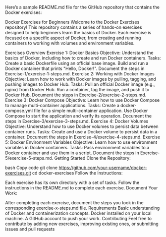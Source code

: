 
Here’s a sample README.md file for the GitHub repository that contains the Docker exercises:

Docker Exercises for Beginners
Welcome to the Docker Exercises repository! This repository contains a series of hands-on exercises designed to help beginners learn the basics of Docker. Each exercise is focused on a specific aspect of Docker, from creating and running containers to working with volumes and environment variables.

Exercises Overview
Exercise 1: Docker Basics
Objective: Understand the basics of Docker, including how to create and run Docker containers.
Tasks:
Create a basic Dockerfile using an official base image.
Build and run a Docker container that prints "Hello, Docker!".
Document the steps in Exercise-1/exercise-1-steps.md.
Exercise 2: Working with Docker Images
Objective: Learn how to work with Docker images by pulling, tagging, and pushing images to Docker Hub.
Tasks:
Pull an official Docker image (e.g., nginx) from Docker Hub.
Run a container, tag the image, and push it to Docker Hub.
Document the steps in Exercise-2/exercise-2-steps.md.
Exercise 3: Docker Compose
Objective: Learn how to use Docker Compose to manage multi-container applications.
Tasks:
Create a docker-compose.yml file for a simple multi-container application.
Use Docker Compose to start the application and verify its operation.
Document the steps in Exercise-3/exercise-3-steps.md.
Exercise 4: Docker Volumes
Objective: Understand how to use Docker volumes to persist data between container runs.
Tasks:
Create and use a Docker volume to persist data in a container.
Document the steps in Exercise-4/exercise-4-steps.md.
Exercise 5: Docker Environment Variables
Objective: Learn how to use environment variables in Docker containers.
Tasks:
Pass environment variables to a Docker container and use them in a script.
Document the steps in Exercise-5/exercise-5-steps.md.
Getting Started
Clone the Repository:

bash
Copy code
git clone https://github.com/your-username/docker-exercises.git
cd docker-exercises
Follow the Instructions:

Each exercise has its own directory with a set of tasks. Follow the instructions in the README.md to complete each exercise.
Document Your Work:

After completing each exercise, document the steps you took in the corresponding exercise-x-steps.md file.
Requirements
Basic understanding of Docker and containerization concepts.
Docker installed on your local machine.
A GitHub account to push your work.
Contributing
Feel free to contribute by adding new exercises, improving existing ones, or submitting issues and pull requests
